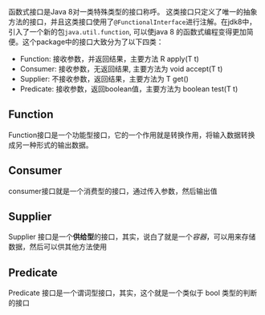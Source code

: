 函数式接口是Java 8对一类特殊类型的接口称呼。 这类接口只定义了唯一的抽象方法的接口，并且这类接口使用了`@FunctionalInterface`进行注解。在jdk8中，引入了一个新的包`java.util.function`, 可以使java 8 的函数式编程变得更加简便。这个package中的接口大致分为了以下四类：

- Function: 接收参数，并返回结果，主要方法 R apply(T t)
- Consumer: 接收参数，无返回结果, 主要方法为 void accept(T t)
- Supplier: 不接收参数，返回结果，主要方法为 T get()
- Predicate: 接收参数，返回boolean值，主要方法为 boolean test(T t)

## Function 

Function接口是一个功能型接口，它的一个作用就是转换作用，将输入数据转换成另一种形式的输出数据。

## Consumer 

consumer接口就是一个消费型的接口，通过传入参数，然后输出值

## Supplier 

Supplier 接口是一个**供给型**的接口，其实，说白了就是一个*容器*，可以用来存储数据，然后可以供其他方法使用
## Predicate 

Predicate 接口是一个谓词型接口，其实，这个就是一个类似于 bool 类型的判断的接口